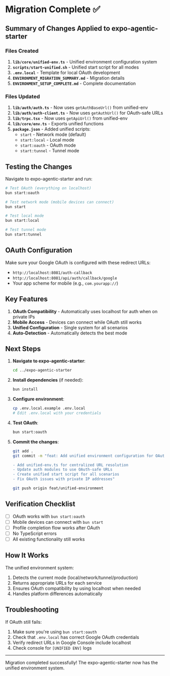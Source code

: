 # Migration Complete ✅

## Summary of Changes Applied to expo-agentic-starter

### Files Created
1. **`lib/core/unified-env.ts`** - Unified environment configuration system
2. **`scripts/start-unified.sh`** - Unified start script for all modes
3. **`.env.local`** - Template for local OAuth development
4. **`ENVIRONMENT_MIGRATION_SUMMARY.md`** - Migration details
5. **`ENVIRONMENT_SETUP_COMPLETE.md`** - Complete documentation

### Files Updated
1. **`lib/auth/auth.ts`** - Now uses `getAuthBaseUrl()` from unified-env
2. **`lib/auth/auth-client.ts`** - Now uses `getAuthUrl()` for OAuth-safe URLs
3. **`lib/trpc.tsx`** - Now uses `getApiUrl()` from unified-env
4. **`lib/core/env.ts`** - Exports unified functions
5. **`package.json`** - Added unified scripts:
   - `start` - Network mode (default)
   - `start:local` - Local mode
   - `start:oauth` - OAuth mode
   - `start:tunnel` - Tunnel mode

## Testing the Changes

Navigate to expo-agentic-starter and run:

```bash
# Test OAuth (everything on localhost)
bun start:oauth

# Test network mode (mobile devices can connect)
bun start

# Test local mode
bun start:local

# Test tunnel mode
bun start:tunnel
```

## OAuth Configuration

Make sure your Google OAuth is configured with these redirect URLs:
- `http://localhost:8081/auth-callback`
- `http://localhost:8081/api/auth/callback/google`
- Your app scheme for mobile (e.g., `com.yourapp://`)

## Key Features

1. **OAuth Compatibility** - Automatically uses localhost for auth when on private IPs
2. **Mobile Access** - Devices can connect while OAuth still works
3. **Unified Configuration** - Single system for all scenarios
4. **Auto-Detection** - Automatically detects the best mode

## Next Steps

1. **Navigate to expo-agentic-starter**:
   ```bash
   cd ../expo-agentic-starter
   ```

2. **Install dependencies** (if needed):
   ```bash
   bun install
   ```

3. **Configure environment**:
   ```bash
   cp .env.local.example .env.local
   # Edit .env.local with your credentials
   ```

4. **Test OAuth**:
   ```bash
   bun start:oauth
   ```

5. **Commit the changes**:
   ```bash
   git add .
   git commit -m "feat: Add unified environment configuration for OAuth compatibility

   - Add unified-env.ts for centralized URL resolution
   - Update auth modules to use OAuth-safe URLs
   - Create unified start script for all scenarios
   - Fix OAuth issues with private IP addresses"
   
   git push origin feat/unified-environment
   ```

## Verification Checklist

- [ ] OAuth works with `bun start:oauth`
- [ ] Mobile devices can connect with `bun start`
- [ ] Profile completion flow works after OAuth
- [ ] No TypeScript errors
- [ ] All existing functionality still works

## How It Works

The unified environment system:
1. Detects the current mode (local/network/tunnel/production)
2. Returns appropriate URLs for each service
3. Ensures OAuth compatibility by using localhost when needed
4. Handles platform differences automatically

## Troubleshooting

If OAuth still fails:
1. Make sure you're using `bun start:oauth`
2. Check that `.env.local` has correct Google OAuth credentials
3. Verify redirect URLs in Google Console include localhost
4. Check console for `[UNIFIED ENV]` logs

---

Migration completed successfully! The expo-agentic-starter now has the unified environment system.